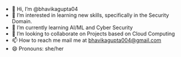 - 👋 Hi, I’m @bhavikagupta04
- 👀 I’m interested in learning new skills, specifically in the Security Domain.
- 🌱 I’m currently learning AI/ML and Cyber Security
- 💞️ I’m looking to collaborate on Projects based on Cloud Computing
- 📫 How to reach me mail me at bhavikagupta004@gmail.com
- 😄 Pronouns: she/her

<!---
bhavikagupta04/bhavikagupta04 is a ✨ special ✨ repository because its `README.md` (this file) appears on your GitHub profile.
You can click the Preview link to take a look at your changes.
--->
